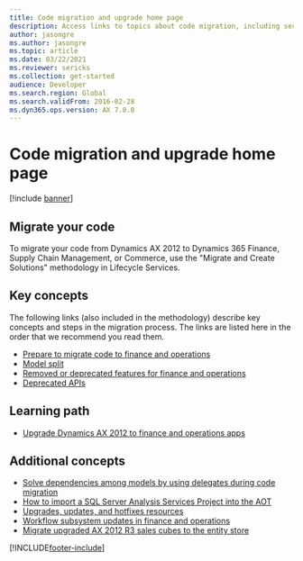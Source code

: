 ```yaml
---
title: Code migration and upgrade home page
description: Access links to topics about code migration, including sections dedicating to key concepts, learning paths, and additional concepts.
author: jasongre
ms.author: jasongre
ms.topic: article
ms.date: 03/22/2021
ms.reviewer: sericks
ms.collection: get-started
audience: Developer
ms.search.region: Global
ms.search.validFrom: 2016-02-28
ms.dyn365.ops.version: AX 7.0.0
---
```


# Code migration and upgrade home page

[!include [banner](../includes/banner.md)]

## Migrate your code

To migrate your code from Dynamics AX 2012 to Dynamics 365 Finance, Supply Chain Management, or Commerce, use the "Migrate and Create Solutions" methodology in Lifecycle Services.

## Key concepts

The following links (also included in the methodology) describe key concepts and steps in the migration process. The links are listed here in the order that we recommend you read them.

- [Prepare to migrate code to finance and operations](prepare-migration.md)
- [Model split](../dev-tools/model-split.md)
- [Removed or deprecated features for finance and operations](deprecated-features.md)
- [Deprecated APIs](deprecated-apis.md)

## Learning path

- [Upgrade Dynamics AX 2012 to finance and operations apps](/training/paths/upgrade-ax-2012-finance-operations/)

## Additional concepts

- [Solve dependencies among models by using delegates during code migration](delegates-migration.md)
- [How to import a SQL Server Analysis Services Project into the AOT](/dynamicsax-2012/appuser-itpro/import-a-sql-server-analysis-services-project-into-the-aot)
- [Upgrades, updates, and hotfixes resources](upgrade-home-page.md)
- [Workflow subsystem updates in finance and operations](workflow-subsystem.md)
- [Migrate upgraded AX 2012 R3 sales cubes to the entity store](migrate-upgraded-cube-entity-store.md)



[!INCLUDE[footer-include](../../../includes/footer-banner.md)]
